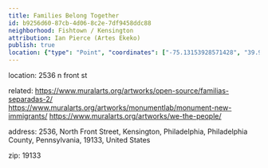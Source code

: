 ```yaml
---
title: Families Belong Together
id: b9256d60-87cb-4d06-8c2e-7df9458ddc88
neighborhood: Fishtown / Kensington
attribution: Ian Pierce (Artes Ekeko)
publish: true
location: {"type": "Point", "coordinates": ["-75.13153928571428", "39.988394285714286"]}
---
```


location: 2536 n front st


            
related: https://www.muralarts.org/artworks/open-source/familias-separadas-2/
https://www.muralarts.org/artworks/monumentlab/monument-new-immigrants/
https://www.muralarts.org/artworks/we-the-people/




            
address: 2536, North Front Street, Kensington, Philadelphia, Philadelphia County, Pennsylvania, 19133, United States



zip: 19133



                